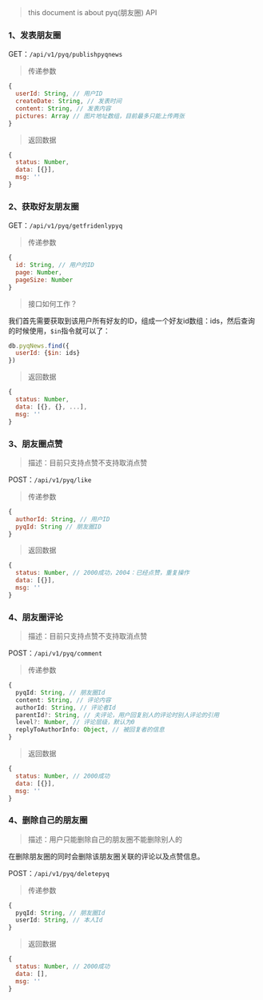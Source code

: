 
> this document is about pyq(朋友圈) API

### 1、发表朋友圈

GET：`/api/v1/pyq/publishpyqnews`

> 传递参数

```JavaScript
{
  userId: String, // 用户ID
  createDate: String, // 发表时间
  content: String, // 发表内容
  pictures: Array // 图片地址数组，目前最多只能上传两张
}
```
> 返回数据
```javascript
{
  status: Number,
  data: [{}],
  msg: ''
}
```

### 2、获取好友朋友圈

GET：`/api/v1/pyq/getfridenlypyq`

> 传递参数

```JavaScript
{
  id: String, // 用户的ID
  page: Number,
  pageSize: Number
}
```

> 接口如何工作？

我们首先需要获取到该用户所有好友的ID，组成一个好友id数组：ids，然后查询的时候使用，`$in`指令就可以了：
```javascript
db.pyqNews.find({
  userId: {$in: ids}
})
```

> 返回数据
```javascript
{
  status: Number,
  data: [{}, {}, ...],
  msg: ''
}
```
### 3、朋友圈点赞

> 描述：目前只支持点赞不支持取消点赞

POST：`/api/v1/pyq/like`

> 传递参数

```JavaScript
{
  authorId: String, // 用户ID
  pyqId: String // 朋友圈ID
}
```
> 返回数据
```javascript
{
  status: Number, // 2000成功，2004：已经点赞，重复操作
  data: [{}],
  msg: ''
}
```

### 4、朋友圈评论

> 描述：目前只支持点赞不支持取消点赞

POST：`/api/v1/pyq/comment`

> 传递参数

```TypeScript
{
  pyqId: String, // 朋友圈Id
  content: String, // 评论内容
  authorId: String, // 评论者Id
  parentId?: String, // 夫评论，用户回复别人的评论时别人评论的引用
  level?: Number, // 评论层级，默认为0
  replyToAuthorInfo: Object, // 被回复者的信息
}
```
> 返回数据
```javascript
{
  status: Number, // 2000成功
  data: [{}],
  msg: ''
}
```

### 4、删除自己的朋友圈

> 描述：用户只能删除自己的朋友圈不能删除别人的

在删除朋友圈的同时会删除该朋友圈关联的评论以及点赞信息。

POST：`/api/v1/pyq/deletepyq`

> 传递参数

```TypeScript
{
  pyqId: String, // 朋友圈Id
  userId: String, // 本人Id
}
```
> 返回数据
```javascript
{
  status: Number, // 2000成功
  data: [],
  msg: ''
}
```
